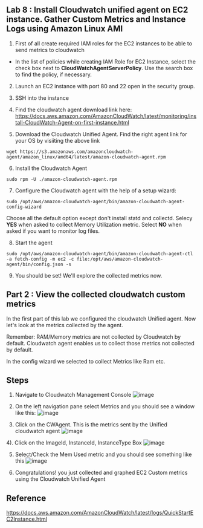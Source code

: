 ## Lab 8 : Install Cloudwatch unified agent on EC2 instance. Gather Custom Metrics and Instance Logs using Amazon Linux AMI

1)  First of all create required IAM roles for the EC2 instances to be able to send metrics to cloudwatch
  - In the list of policies while creating IAM Role for EC2 Instance, select the check box next to **CloudWatchAgentServerPolicy**. Use the search box to find the policy, if necessary.

2) Launch an EC2 instance with port 80 and 22 open in the security group.

3) SSH into the instance

4) Find the cloudwatch agent download link here:
https://docs.aws.amazon.com/AmazonCloudWatch/latest/monitoring/install-CloudWatch-Agent-on-first-instance.html

5) Download the Cloudwatch Unified Agent. Find the right agent link for your OS by visiiting the above link
```console
wget https://s3.amazonaws.com/amazoncloudwatch-agent/amazon_linux/amd64/latest/amazon-cloudwatch-agent.rpm
```


6) Install the Cloudwatch Agent
```console
sudo rpm -U ./amazon-cloudwatch-agent.rpm
```

7) Configure the Cloudwatch agent with the help of a setup wizard:

```console
sudo /opt/aws/amazon-cloudwatch-agent/bin/amazon-cloudwatch-agent-config-wizard
```

Choose all the default option except don't install statd and collectd. Selecy **YES** when asked to collect Memory Utilization metric.  Select **NO** when asked if you want to monitor log files.

8) Start the agent


```console
sudo /opt/aws/amazon-cloudwatch-agent/bin/amazon-cloudwatch-agent-ctl -a fetch-config -m ec2 -c file:/opt/aws/amazon-cloudwatch-agent/bin/config.json -s
```

9) You should be set! We'll explore the collected metrics now.

## Part 2 : View the collected cloudwatch custom metrics



In the first part of this lab we configured the cloudwatch Unified agent. Now let's look at the metrics collected by the agent.

Remember: RAM/Memory metrics are not collected by Cloudwatch by default. Cloudwatch agent enables us to collect those metrics not collected by default.


In the config wizard we selected to collect Metrics like Ram etc.


## Steps
1. Navigate to Cloudwatch Management Console
![image](https://user-images.githubusercontent.com/22568316/51443494-8e175f00-1cb7-11e9-94a5-d738cdaa5cad.png)

2. On the left navigation pane select Metrics and you should see a window like this:
![image](https://user-images.githubusercontent.com/22568316/51443506-adae8780-1cb7-11e9-89b3-aecb59a641fc.png)

3. Click on the CWAgent. This is the metrics sent by the Unified cloudwatch agent
![image](https://user-images.githubusercontent.com/22568316/51443506-adae8780-1cb7-11e9-89b3-aecb59a641fc.png)

4). Click on the ImageId, InstanceId, InstanceType Box
![image](https://user-images.githubusercontent.com/22568316/51443521-ea7a7e80-1cb7-11e9-86df-0ce2b046c8e8.png)


5) Select/Check  the Mem Used metric and you should see something like this
![image](https://user-images.githubusercontent.com/22568316/51443528-0c740100-1cb8-11e9-9b11-b80a9df0c049.png)


6) Congratulations! you just collected and graphed EC2 Custom metrics using the Cloudwatch Unified Agent









## Reference
https://docs.aws.amazon.com/AmazonCloudWatch/latest/logs/QuickStartEC2Instance.html

